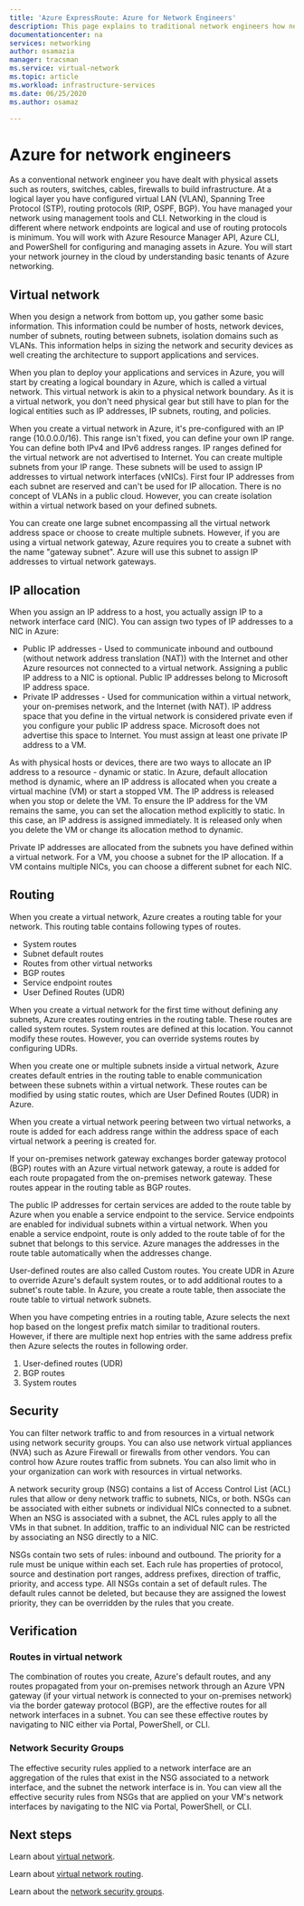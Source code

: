 ```yaml
---
title: 'Azure ExpressRoute: Azure for Network Engineers'
description: This page explains to traditional network engineers how networks work in Azure.
documentationcenter: na
services: networking
author: osamazia
manager: tracsman
ms.service: virtual-network
ms.topic: article
ms.workload: infrastructure-services
ms.date: 06/25/2020
ms.author: osamaz

---
```

# Azure for network engineers
As a conventional network engineer you have dealt with physical assets such as routers, switches, cables, firewalls to build infrastructure. At a logical layer you have configured virtual LAN (VLAN), Spanning Tree Protocol (STP), routing protocols (RIP, OSPF, BGP). You have managed your network using management tools and CLI. Networking in the cloud is different where network endpoints are logical and use of routing protocols is minimum. You will work with Azure Resource Manager API, Azure CLI, and PowerShell for configuring and managing assets in Azure. You will start your network journey in the cloud by understanding basic tenants of Azure networking. 
## Virtual network
When you design a network from bottom up, you gather some basic information. This information could be number of hosts, network devices, number of subnets, routing between subnets, isolation domains such as VLANs. This information helps in sizing the network and security devices as well creating the architecture to support applications and services.

When you plan to deploy your applications and services in Azure, you will start by creating a logical boundary in Azure, which is called a virtual network. This virtual network is akin to a physical network boundary. As it is a virtual network, you don't need physical gear but still have to plan for the logical entities such as IP addresses, IP subnets, routing, and policies.

When you create a virtual network in Azure, it's pre-configured with an IP range (10.0.0.0/16). This range isn't fixed, you can define your own IP range. You can define both IPv4 and IPv6 address ranges. IP ranges defined for the virtual network are not advertised to Internet. You can create multiple subnets from your IP range. These subnets will be used to assign IP addresses to virtual network interfaces (vNICs). First four IP addresses from each subnet are reserved and can't be used for IP allocation. There is no concept of VLANs in a public cloud. However, you can create isolation within a virtual network based on your defined subnets.

You can create one large subnet encompassing all the virtual network address space or choose to create multiple subnets. However, if you are using a virtual network gateway, Azure requires you to create a subnet with the name "gateway subnet". Azure will use this subnet to assign IP addresses to virtual network gateways. 

## IP allocation

When you assign an IP address to a host, you actually assign IP to a network interface card (NIC). You can assign two types of IP addresses to a NIC in Azure:

- Public IP addresses - Used to communicate inbound and outbound (without network address translation (NAT)) with the Internet and other Azure resources not connected to a virtual network. Assigning a public IP address to a NIC is optional. Public IP addresses belong to Microsoft IP address space.
- Private IP addresses - Used for communication within a virtual network, your on-premises network, and the Internet (with NAT). IP address space that you define in the virtual network is considered private even if you configure your public IP address space. Microsoft does not advertise this space to Internet. You must assign at least one private IP address to a VM.

As with physical hosts or devices, there are two ways to allocate an IP address to a resource - dynamic or static. In Azure, default allocation method is dynamic, where an IP address is allocated when you create a virtual machine (VM) or start a stopped VM. The IP address is released when you stop or delete the VM. To ensure the IP address for the VM remains the same, you can set the allocation method explicitly to static. In this case, an IP address is assigned immediately. It is released only when you delete the VM or change its allocation method to dynamic. 

Private IP addresses are allocated from the subnets you have defined within a virtual network. For a VM, you choose a subnet for the IP allocation. If a VM contains multiple NICs, you can choose a different subnet for each NIC.

## Routing
When you create a virtual network, Azure creates a routing table for your network. This routing table contains following types of routes.
- System routes
- Subnet default routes
- Routes from other virtual networks
- BGP routes
- Service endpoint routes
- User Defined Routes (UDR)

When you create a virtual network for the first time without defining any subnets, Azure creates routing entries in the routing table. These routes are called system routes. System routes are defined at this location. You cannot modify these routes. However, you can override systems routes by configuring UDRs.

When you create one or multiple subnets inside a virtual network, Azure creates default entries in the routing table to enable communication between these subnets within a virtual network. These routes can be modified by using static routes, which are User Defined Routes (UDR) in Azure.

When you create a virtual network peering between two virtual networks, a route is added for each address range within the address space of each virtual network a peering is created for.

If your on-premises network gateway exchanges border gateway protocol (BGP) routes with an Azure virtual network gateway, a route is added for each route propagated from the on-premises network gateway. These routes appear in the routing table as BGP routes.

The public IP addresses for certain services are added to the route table by Azure when you enable a service endpoint to the service. Service endpoints are enabled for individual subnets within a virtual network. When you enable a service endpoint, route is only added to the route table of for the subnet that belongs to this service. Azure manages the addresses in the route table automatically when the addresses change.

User-defined routes are also called Custom routes. You create UDR in Azure to override Azure's default system routes, or to add additional routes to a subnet's route table. In Azure, you create a route table, then associate the route table to virtual network subnets.

When you have competing entries in a routing table, Azure selects the next hop based on the longest prefix match similar to traditional routers. However, if there are multiple next hop entries with the same address prefix then Azure selects the routes in following order.
1. User-defined routes (UDR)
1. BGP routes
1. System routes

## Security

You can filter network traffic to and from resources in a virtual network using network security groups. You can also use network virtual appliances (NVA) such as Azure Firewall or firewalls from other vendors. You can control how Azure routes traffic from subnets. You can also limit who in your organization can work with resources in virtual networks.

A network security group (NSG) contains a list of Access Control List (ACL) rules that allow or deny network traffic to subnets, NICs, or both. NSGs can be associated with either subnets or individual NICs connected to a subnet. When an NSG is associated with a subnet, the ACL rules apply to all the VMs in that subnet. In addition, traffic to an individual NIC can be restricted by associating an NSG directly to a NIC.

NSGs contain two sets of rules: inbound and outbound. The priority for a rule must be unique within each set. Each rule has properties of protocol, source and destination port ranges, address prefixes, direction of traffic, priority, and access type. All NSGs contain a set of default rules. The default rules cannot be deleted, but because they are assigned the lowest priority, they can be overridden by the rules that you create.

## Verification
### Routes in virtual network
The combination of routes you create, Azure's default routes, and any routes propagated from your on-premises network through an Azure VPN gateway (if your virtual network is connected to your on-premises network) via the border gateway protocol (BGP), are the effective routes for all network interfaces in a subnet. You can see these effective routes by navigating to NIC either via Portal, PowerShell, or CLI.
### Network Security Groups
The effective security rules applied to a network interface are an aggregation of the rules that exist in the NSG associated to a network interface, and the subnet the network interface is in. You can view all the effective security rules from NSGs that are applied on your VM's network interfaces by navigating to the NIC via Portal, PowerShell, or CLI.

## Next steps

Learn about [virtual network][VNet].

Learn about [virtual network routing][vnet-routing].

Learn about the [network security groups][network-security].

<!--Link References-->
[VNet]: ../virtual-network/tutorial-connect-virtual-networks-portal.md
[vnet-routing]: ../virtual-network/virtual-networks-udr-overview.md
[network-security]: ../virtual-network/network-security-groups-overview.md
